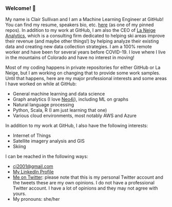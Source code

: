 ### Welcome! 👋

My name is Clair Sullivan and I am a Machine Learning Engineer at GitHub!  You can find my resume, speakers bio, etc. [here](https://github.com/cj2001/my_resume) (as one of my pinned repos). In addition to my work at GitHub, I am also the CEO of [La Neige Analytics](https://www.laneige-analytics.com/), which is a consulting firm dedicated to helping ski areas improve their revenue (and maybe other things!) by helping analyze their existing data and creating new data collection strategies.  I am a 100% remote worker and have been for several years before COVID-19.  I love where I live in the mountains of Colorado and have no interest in moving! 

Most of my coding happens in private repositories for either GitHub or La Neige, but I am working on changing that to provide some work samples.  Until that happens, here are my major professional interests and some areas I have worked on while at GitHub:

- General machine learning and data science 
- Graph analytics (I love [Neo4j](https://neo4j.com/)), including ML on graphs
- Natural language processing
- Python, Scala, R (I am just learning that one)
- Various cloud environments, most notably AWS and Azure

In addition to my work at GitHub, I also have the following interests:

- Internet of Things
- Satellite imagery analysis and GIS
- Skiing

I can be reached in the following ways:

- cj2001@gmail.com
- [My LinkedIn Profile](https://www.linkedin.com/in/clair-sullivan-09914342/)
- [Me on Twitter](https://twitter.com/cjisalock): please note that this is my personal Twitter account and the tweets these are my own opinions.  I do not have a professional Twitter account.  I have a lot of opinions and they may not agree with yours.
- My pronouns: she/her
